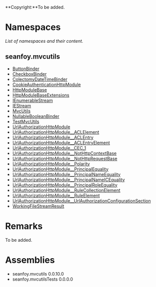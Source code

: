 **Copyright:**To be added.

# Namespaces #
_List of namespaces and their content._

## seanfoy.mvcutils ##
  * [ButtonBinder](Docs_seanfoy_mvcutils_ButtonBinder.md)
  * [CheckboxBinder](Docs_seanfoy_mvcutils_CheckboxBinder.md)
  * [ColectomyDateTimeBinder](Docs_seanfoy_mvcutils_ColectomyDateTimeBinder.md)
  * [CookieAuthenticationHttpModule](Docs_seanfoy_mvcutils_CookieAuthenticationHttpModule.md)
  * [HttpModuleBase](Docs_seanfoy_mvcutils_HttpModuleBase.md)
  * [HttpModuleBaseExtensions](Docs_seanfoy_mvcutils_HttpModuleBaseExtensions.md)
  * [IEnumerableStream](Docs_seanfoy_mvcutils_IEnumerableStream.md)
  * [IEStream](Docs_seanfoy_mvcutils_IEStream.md)
  * [MvcUtils](Docs_seanfoy_mvcutils_MvcUtils.md)
  * [NullableBooleanBinder](Docs_seanfoy_mvcutils_NullableBooleanBinder.md)
  * [TestMvcUtils](Docs_seanfoy_mvcutils_TestMvcUtils.md)
  * [UrlAuthorizationHttpModule](Docs_seanfoy_mvcutils_UrlAuthorizationHttpModule.md)
  * [UrlAuthorizationHttpModule\_\_ACLElement](Docs_seanfoy_mvcutils_UrlAuthorizationHttpModule__ACLElement.md)
  * [UrlAuthorizationHttpModule\_\_ACLEntry](Docs_seanfoy_mvcutils_UrlAuthorizationHttpModule__ACLEntry.md)
  * [UrlAuthorizationHttpModule\_\_ACLEntryElement](Docs_seanfoy_mvcutils_UrlAuthorizationHttpModule__ACLEntryElement.md)
  * [UrlAuthorizationHttpModule\_\_CEC\_1](Docs_seanfoy_mvcutils_UrlAuthorizationHttpModule__CEC_1.md)
  * [UrlAuthorizationHttpModule\_\_NotHttpContextBase](Docs_seanfoy_mvcutils_UrlAuthorizationHttpModule__NotHttpContextBase.md)
  * [UrlAuthorizationHttpModule\_\_NotHttpRequestBase](Docs_seanfoy_mvcutils_UrlAuthorizationHttpModule__NotHttpRequestBase.md)
  * [UrlAuthorizationHttpModule\_\_Polarity](Docs_seanfoy_mvcutils_UrlAuthorizationHttpModule__Polarity.md)
  * [UrlAuthorizationHttpModule\_\_PrincipalEquality](Docs_seanfoy_mvcutils_UrlAuthorizationHttpModule__PrincipalEquality.md)
  * [UrlAuthorizationHttpModule\_\_PrincipalNameEquality](Docs_seanfoy_mvcutils_UrlAuthorizationHttpModule__PrincipalNameEquality.md)
  * [UrlAuthorizationHttpModule\_\_PrincipalNameICEquality](Docs_seanfoy_mvcutils_UrlAuthorizationHttpModule__PrincipalNameICEquality.md)
  * [UrlAuthorizationHttpModule\_\_PrincipalRoleEquality](Docs_seanfoy_mvcutils_UrlAuthorizationHttpModule__PrincipalRoleEquality.md)
  * [UrlAuthorizationHttpModule\_\_RuleCollectionElement](Docs_seanfoy_mvcutils_UrlAuthorizationHttpModule__RuleCollectionElement.md)
  * [UrlAuthorizationHttpModule\_\_RuleElement](Docs_seanfoy_mvcutils_UrlAuthorizationHttpModule__RuleElement.md)
  * [UrlAuthorizationHttpModule\_\_UrlAuthorizationConfigurationSection](Docs_seanfoy_mvcutils_UrlAuthorizationHttpModule__UrlAuthorizationConfigurationSection.md)
  * [WorkingFileStreamResult](Docs_seanfoy_mvcutils_WorkingFileStreamResult.md)

# Remarks #
To be added.

# Assemblies #
  * seanfoy.mvcutils 0.0.10.0
  * seanfoy.mvcutilsTests 0.0.0.0